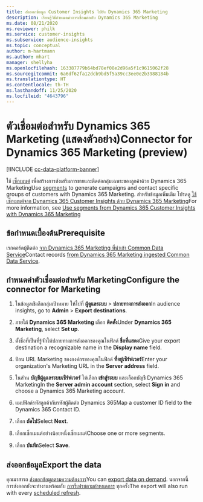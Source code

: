 ```yaml
---
title: ส่งออกข้อมูล Customer Insights ไปยัง Dynamics 365 Marketing
description: เรียนรู้วิธีกำหนดค่าการเชื่อมต่อกับ Dynamics 365 Marketing
ms.date: 08/21/2020
ms.reviewer: philk
ms.service: customer-insights
ms.subservice: audience-insights
ms.topic: conceptual
author: m-hartmann
ms.author: mhart
manager: shellyha
ms.openlocfilehash: 163387779b64bd78ef08e2d96a5f1c9615062f28
ms.sourcegitcommit: 6a6df62fa12dcb9bd5f5a39cc3ee0e2b3988184b
ms.translationtype: HT
ms.contentlocale: th-TH
ms.lasthandoff: 11/25/2020
ms.locfileid: "4643796"
---
```

# <a name="connector-for-dynamics-365-marketing-preview"></a><span data-ttu-id="6bf86-103">ตัวเชื่อมต่อสำหรับ Dynamics 365 Marketing (แสดงตัวอย่าง)</span><span class="sxs-lookup"><span data-stu-id="6bf86-103">Connector for Dynamics 365 Marketing (preview)</span></span>

[!INCLUDE [cc-data-platform-banner](../includes/cc-data-platform-banner.md)]

<span data-ttu-id="6bf86-104">ใช้ [เซ็กเมนต์](segments.md) เพื่อสร้างการส่งเสริมการขายและติดต่อกลุ่มเฉพาะของลูกค้าด้วย Dynamics 365 Marketing</span><span class="sxs-lookup"><span data-stu-id="6bf86-104">Use [segments](segments.md) to generate campaigns and contact specific groups of customers with Dynamics 365 Marketing.</span></span> <span data-ttu-id="6bf86-105">สำหรับข้อมูลเพิ่มเติม โปรดดู [ใช้เซ็กเมนต์จาก Dynamics 365 Customer Insights ด้วย Dynamics 365 Marketing](https://docs.microsoft.com/dynamics365/marketing/customer-insights-segments)</span><span class="sxs-lookup"><span data-stu-id="6bf86-105">For more information, see [Use segments from Dynamics 365 Customer Insights with Dynamics 365 Marketing](https://docs.microsoft.com/dynamics365/marketing/customer-insights-segments)</span></span>

## <a name="prerequisite"></a><span data-ttu-id="6bf86-106">ข้อกำหนดเบื้องต้น</span><span class="sxs-lookup"><span data-stu-id="6bf86-106">Prerequisite</span></span>

<span data-ttu-id="6bf86-107">เรกคอร์ดผู้ติดต่อ [จาก Dynamics 365 Marketing ที่นำเข้า Common Data Service](connect-power-query.md)</span><span class="sxs-lookup"><span data-stu-id="6bf86-107">Contact records [from Dynamics 365 Marketing ingested Common Data Service](connect-power-query.md).</span></span>

## <a name="configure-the-connector-for-marketing"></a><span data-ttu-id="6bf86-108">กำหนดค่าตัวเชื่อมต่อสำหรับ Marketing</span><span class="sxs-lookup"><span data-stu-id="6bf86-108">Configure the connector for Marketing</span></span>

1. <span data-ttu-id="6bf86-109">ในข้อมูลเชิงลึกกลุ่มเป้าหมาย ให้ไปที่ **ผู้ดูแลระบบ** > **ปลายทางการส่งออก**</span><span class="sxs-lookup"><span data-stu-id="6bf86-109">In audience insights, go to **Admin** > **Export destinations**.</span></span>

1. <span data-ttu-id="6bf86-110">ภายใต้ **Dynamics 365 Marketing** เลือก **ติดตั้ง**</span><span class="sxs-lookup"><span data-stu-id="6bf86-110">Under **Dynamics 365 Marketing**, select **Set up**.</span></span>

1. <span data-ttu-id="6bf86-111">ตั้งชื่อที่เป็นที่รู้จักให้ปลายทางการส่งออกของคุณในฟิลด์ **ชื่อที่แสดง**</span><span class="sxs-lookup"><span data-stu-id="6bf86-111">Give your export destination a recognizable name in the **Display name** field.</span></span>

1. <span data-ttu-id="6bf86-112">ป้อน URL Marketing ขององค์กรของคุณในฟิลด์ **ที่อยู่เซิร์ฟเวอร์**</span><span class="sxs-lookup"><span data-stu-id="6bf86-112">Enter your organization's Marketing URL in the **Server address** field.</span></span>

1. <span data-ttu-id="6bf86-113">ในส่วน **บัญชีผู้ดูแลระบบเซิร์ฟเวอร์** ให้เลือก **เข้าสู่ระบบ** และเลือกบัญชี Dynamics 365 Marketing</span><span class="sxs-lookup"><span data-stu-id="6bf86-113">In the **Server admin account** section, select **Sign in** and choose a Dynamics 365 Marketing account.</span></span>

1. <span data-ttu-id="6bf86-114">แมปฟิลด์รหัสลูกค้ากับรหัสผู้ติดต่อ Dynamics 365</span><span class="sxs-lookup"><span data-stu-id="6bf86-114">Map a customer ID field to the Dynamics 365 Contact ID.</span></span>

1. <span data-ttu-id="6bf86-115">เลือก **ถัดไป**</span><span class="sxs-lookup"><span data-stu-id="6bf86-115">Select **Next**.</span></span>

1. <span data-ttu-id="6bf86-116">เลือกเซ็กเมนต์อย่างน้อยหนึ่งเซ็กเมนต์</span><span class="sxs-lookup"><span data-stu-id="6bf86-116">Choose one or more segments.</span></span>

1. <span data-ttu-id="6bf86-117">เลือก **บันทึก**</span><span class="sxs-lookup"><span data-stu-id="6bf86-117">Select **Save**.</span></span>

## <a name="export-the-data"></a><span data-ttu-id="6bf86-118">ส่งออกข้อมูล</span><span class="sxs-lookup"><span data-stu-id="6bf86-118">Export the data</span></span>

<span data-ttu-id="6bf86-119">คุณมาสารถ [ส่งออกข้อมูลตามความต้องการ](export-destinations.md)</span><span class="sxs-lookup"><span data-stu-id="6bf86-119">You can [export data on demand](export-destinations.md).</span></span> <span data-ttu-id="6bf86-120">นอกจากนี้ การส่งออกยังจะทำงานพร้อมกับ [การรีเฟรชตามกำหนดการ](system.md#schedule-tab) ทุกครั้ง</span><span class="sxs-lookup"><span data-stu-id="6bf86-120">The export will also run with every [scheduled refresh](system.md#schedule-tab).</span></span>
